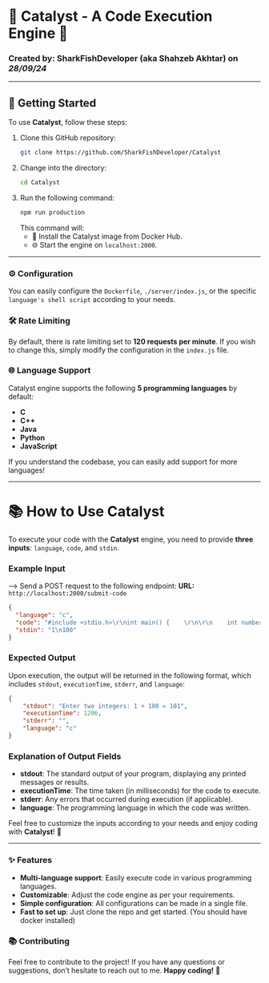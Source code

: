
# 🌟 Catalyst - A Code Execution Engine 🌟

### Created by: **SharkFishDeveloper** (aka Shahzeb Akhtar) on *28/09/24*

---

## 🚀 Getting Started

To use **Catalyst**, follow these steps:

1. Clone this GitHub repository:
   ```bash
   git clone https://github.com/SharkFishDeveloper/Catalyst
   ```
2. Change into the directory:
   ```bash
   cd Catalyst
   ```
3. Run the following command:
   ```bash
   npm run production
   ```
   This command will:
   - 🐳 Install the Catalyst image from Docker Hub.
   - 🌐 Start the engine on `localhost:2000`.
    
---

### ⚙️ Configuration

You can easily configure the ```Dockerfile```, ```./server/index.js```, or the specific ```language's shell script``` according to your needs.

### 🛠️ Rate Limiting

By default, there is rate limiting set to **120 requests per minute**. If you wish to change this, simply modify the configuration in the `index.js` file.

### 🌐 Language Support

Catalyst engine supports the following **5 programming languages** by default:
- **C**
- **C++**
- **Java**
- **Python**
- **JavaScript**

If you understand the codebase, you can easily add support for more languages!

---

# 📚 How to Use Catalyst

To execute your code with the **Catalyst** engine, you need to provide **three inputs**: `language`, `code`, and `stdin`.

### Example Input 
-->  Send a POST request to the following endpoint:
**URL:** `http://localhost:2000/submit-code`

```json
{
  "language": "c",
  "code": "#include <stdio.h>\r\nint main() {    \r\n\r\n    int number1, number2, sum;\r\n    \r\n    printf(\"Enter two integers: \\");\r\n    scanf(\"%d %d\", &number1, &number2);\r\n\r\n    // calculate the sum\r\n    sum = number1 + number2;      \r\n    \r\n    printf(\"%d + %d = %d\", number1, number2, sum);\r\n    return 0;\r\n}\r\n",
  "stdin": "1\n100"
}
```

### Expected Output

Upon execution, the output will be returned in the following format, which includes `stdout`, `executionTime`, `stderr`, and `language`:

```json
{
    "stdout": "Enter two integers: 1 + 100 = 101",
    "executionTime": 1206,
    "stderr": "",
    "language": "c"
}
```

### Explanation of Output Fields

- **stdout**: The standard output of your program, displaying any printed messages or results.
- **executionTime**: The time taken (in milliseconds) for the code to execute.
- **stderr**: Any errors that occurred during execution (if applicable).
- **language**: The programming language in which the code was written.

Feel free to customize the inputs according to your needs and enjoy coding with **Catalyst**! 🎉

---
### ✨ Features

- **Multi-language support**: Easily execute code in various programming languages.
- **Customizable**: Adjust the code engine as per your requirements.
- **Simple configuration**: All configurations can be made in a single file.
- **Fast to set up**: Just clone the repo and get started. (You should have docker installed)

### 📚 Contributing

Feel free to contribute to the project! If you have any questions or suggestions, don’t hesitate to reach out to me. **Happy coding!** 🎉
